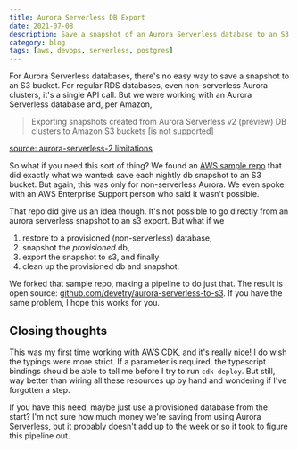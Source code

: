 ```yaml
---
title: Aurora Serverless DB Export
date: 2021-07-08
description: Save a snapshot of an Aurora Serverless database to an S3 bucket
category: blog
tags: [aws, devops, serverless, postgres]
---
```


For Aurora Serverless databases, there's no easy way to save a snapshot to an S3 bucket. For regular RDS databases, even non-serverless Aurora clusters, it's a single API call. But we were working with an Aurora Serverless database and, per Amazon,

> Exporting snapshots created from Aurora Serverless v2 (preview) DB clusters to Amazon S3 buckets [is not supported]

[source: aurora-serverless-2 limitations](https://docs.aws.amazon.com/AmazonRDS/latest/AuroraUserGuide/aurora-serverless-2.limitations.html)

So what if you need this sort of thing? We found
an [AWS sample repo](https://github.com/aws-samples/rds-snapshot-export-to-s3-pipeline) that did exactly what we wanted: save each nightly db snapshot to an S3 bucket. But again, this was only for non-serverless Aurora. We even spoke with an AWS Enterprise Support person who said it wasn't possible.

That repo did give us an idea though. It's not possible to go directly from an aurora serverless snapshot to an s3 export. But what if we

1. restore to a provisioned (non-serverless) database,
2. snapshot the _provisioned_ db,
3. export the snapshot to s3, and finally
4. clean up the provisioned db and snapshot.

We forked that sample repo, making a pipeline to do just that. The result is open source: [github.com/devetry/aurora-serverless-to-s3](https://github.com/devetry/aurora-serverless-to-s3). If you have the same problem, I hope this works for you.

## Closing thoughts

This was my first time working with AWS CDK, and it's really nice! I do wish the typings were more strict. If a parameter is required, the typescript bindings should be able to tell me before I try to run `cdk deploy`. But still, way better than wiring all these resources up by hand and wondering if I've forgotten a step.

If you have this need, maybe just use a provisioned database from the start? I'm not sure how much money we're saving from using Aurora Serverless, but it probably doesn't add up to the week or so it took to figure this pipeline out.
